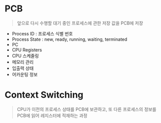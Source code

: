 # PCB
> 앞으로 다시 수행할 대기 중인 프로세스에 관한 저장 값을 PCB에 저장
- Process ID : 프로세스 식별 번호
- Process State : new, ready, running, waiting, terminated 
- PC
- CPU Registers
- CPU 스케줄링
- 메모리 관리
- 입출력 상태
- 어카운팅 정보 


# Context Switching 
> CPU가 이전의 프로세스 상태를 PCB에 보관하고, 또 다른 프로세스의 정보를 PCB에 읽어 레지스터에 적재하는 과정


